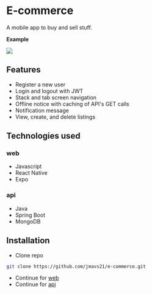 # E-commerce

A mobile app to buy and sell stuff.

**Example**

![](example.gif)

## Features

- Register a new user
- Login and logout with JWT
- Stack and tab screen navigation
- Offline notice with caching of API's GET calls
- Notification message
- View, create, and delete listings

## Technologies used

### web

- Javascript
- React Native
- Expo

### api

- Java
- Spring Boot
- MongoDB

## Installation

- Clone repo

```sh
git clone https://github.com/jmavs21/e-commerce.git
```

- Continue for [web](https://github.com/jmavs21/e-commerce/tree/master/web)
- Continue for [api](https://github.com/jmavs21/e-commerce/tree/master/api)
